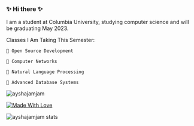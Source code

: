 ### ✨ Hi there ✨

I am a student at Columbia University, studying computer science and will be graduating May 2023.

Classes I Am Taking This Semester:

    🌱 Open Source Development

    🌱 Computer Networks

    🌱 Natural Language Processing

    🌱 Advanced Database Systems

<p align="left"> <img src="https://komarev.com/ghpvc/?username=ayshajamjam&label=Profile%20views&color=0e75b6&style=flat" alt="ayshajamjam" /></p> 

[![Made With Love](https://img.shields.io/badge/Made%20With-Love-orange.svg)](https://github.com/ayshajamjam?tab=repositories)


<p><img align="center" src="https://github-readme-streak-stats.herokuapp.com/?user=ayshajamjam&" alt="ayshajamjam stats" /></p>
